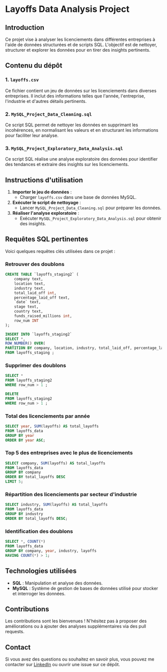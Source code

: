 # Layoffs Data Analysis Project

## Introduction
Ce projet vise à analyser les licenciements dans différentes entreprises à l'aide de données structurées et de scripts SQL. L'objectif est de nettoyer, structurer et explorer les données pour en tirer des insights pertinents.

## Contenu du dépôt

### 1. `layoffs.csv`
Ce fichier contient un jeu de données sur les licenciements dans diverses entreprises. Il inclut des informations telles que l'année, l'entreprise, l'industrie et d'autres détails pertinents.

### 2. `MySQL_Project_Data_Cleaning.sql`
Ce script SQL permet de nettoyer les données en supprimant les incohérences, en normalisant les valeurs et en structurant les informations pour faciliter leur analyse.

### 3. `MySQL_Project_Exploratory_Data_Analysis.sql`
Ce script SQL réalise une analyse exploratoire des données pour identifier des tendances et extraire des insights sur les licenciements.

## Instructions d'utilisation

1. **Importer le jeu de données** :
   - Charger `layoffs.csv` dans une base de données MySQL.
2. **Exécuter le script de nettoyage** :
   - Lancer `MySQL_Project_Data_Cleaning.sql` pour préparer les données.
3. **Réaliser l'analyse exploratoire** :
   - Exécuter `MySQL_Project_Exploratory_Data_Analysis.sql` pour obtenir des insights.

## Requêtes SQL pertinentes
Voici quelques requêtes clés utilisées dans ce projet :

### Retrouver des doublons
```sql
CREATE TABLE `layoffs_staging2` (
	company text,
	location text,
	industry text,
	total_laid_off int,
	percentage_laid_off text,
	`date` text,
	stage text,
	country text,
	funds_raised_millions int,
	row_num INT
);
```

```sql
INSERT INTO `layoffs_staging2`
SELECT *,
ROW_NUMBER() OVER(
PARTITION BY company, location, industry, total_laid_off, percentage_laid_off, `date`, stage, country, funds_raised_millions) as row_num
FROM layoffs_staging ;
```

### Supprimer des doublons
```sql
SELECT *
FROM layoffs_staging2
WHERE row_num > 1 ;
```
```sql
DELETE
FROM layoffs_staging2
WHERE row_num > 1 ;
```

### Total des licenciements par année
```sql
SELECT year, SUM(layoffs) AS total_layoffs 
FROM layoffs_data 
GROUP BY year 
ORDER BY year ASC;
```

### Top 5 des entreprises avec le plus de licenciements
```sql
SELECT company, SUM(layoffs) AS total_layoffs 
FROM layoffs_data 
GROUP BY company 
ORDER BY total_layoffs DESC 
LIMIT 5;
```

### Répartition des licenciements par secteur d'industrie
```sql
SELECT industry, SUM(layoffs) AS total_layoffs 
FROM layoffs_data 
GROUP BY industry 
ORDER BY total_layoffs DESC;
```

### Identification des doublons
```sql
SELECT *, COUNT(*) 
FROM layoffs_data 
GROUP BY company, year, industry, layoffs 
HAVING COUNT(*) > 1;
```


## Technologies utilisées
- **SQL** : Manipulation et analyse des données.
- **MySQL** : Système de gestion de bases de données utilisé pour stocker et interroger les données.

## Contributions
Les contributions sont les bienvenues ! N'hésitez pas à proposer des améliorations ou à ajouter des analyses supplémentaires via des pull requests.

## Contact
Si vous avez des questions ou souhaitez en savoir plus, vous pouvez me contacter sur [LinkedIn](https://www.linkedin.com) ou ouvrir une issue sur ce dépôt.

